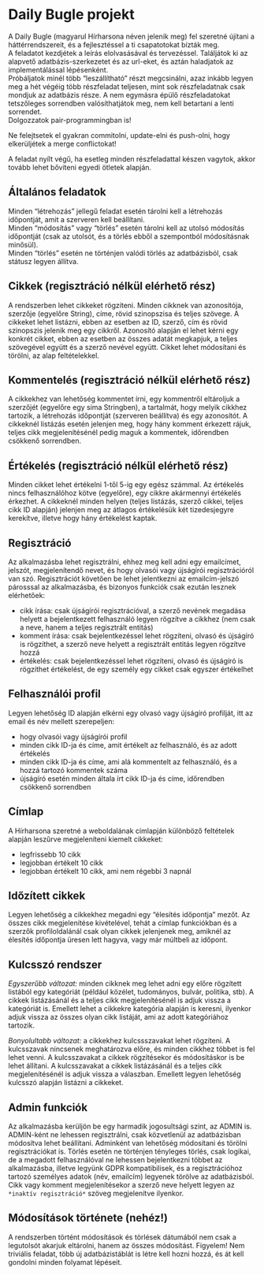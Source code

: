 # Daily Bugle projekt

A Daily Bugle (magyarul Hírharsona néven jelenik meg) fel szeretné újítani a háttérrendszereit, és a fejlesztéssel a ti csapatotokat bízták meg.  
A feladatot kezdjétek a leírás elolvasásával és tervezéssel. Találjátok ki az alapvető adatbázis-szerkezetet és az url-eket, és aztán haladjatok az implementálással lépésenként.  
Próbáljatok minél több “leszállítható” részt megcsinálni, azaz inkább legyen meg a hét végéig több részfeladat teljesen, mint sok részfeladatnak csak mondjuk az adatbázis része.
A nem egymásra épülő részfeladatokat tetszőleges sorrendben valósíthatjátok meg, nem kell betartani a lenti sorrendet.  
Dolgozzatok pair-programmingban is!

Ne felejtsetek el gyakran commitolni, update-elni és push-olni, hogy elkerüljétek a merge conflictokat!

A feladat nyílt végű, ha esetleg minden részfeladattal készen vagytok, akkor tovább lehet bővíteni egyedi ötletek alapján.

## Általános feladatok

Minden “létrehozás” jellegű feladat esetén tárolni kell a létrehozás időpontját, amit a szerveren kell beállítani.  
Minden “módosítás” vagy “törlés” esetén tárolni kell az utolsó módosítás időpontját (csak az utolsót, és a törlés ebből a szempontból módosításnak minősül).  
Minden “törlés” esetén ne történjen valódi törlés az adatbázisból, csak státusz legyen állítva.

## Cikkek (regisztráció nélkül elérhető rész)

A rendszerben lehet cikkeket rögzíteni. Minden cikknek van azonosítója, szerzője (egyelőre String), címe, rövid szinopszisa és teljes szövege.
A cikkeket lehet listázni, ebben az esetben az ID, szerző, cím és rövid szinopszis jelenik meg egy cikkről.
Azonosító alapján el lehet kérni egy konkrét cikket, ebben az esetben az összes adatát megkapjuk, a teljes szövegével együtt és a szerző nevével  együtt.
Cikket lehet módosítani és törölni, az alap feltételekkel.

## Kommentelés (regisztráció nélkül elérhető rész)

A cikkekhez van lehetőség kommentet írni, egy kommentről eltároljuk a szerzőjét (egyelőre egy sima Stringben), a tartalmát, hogy melyik cikkhez tartozik, a létrehozás időpontját (szerveren beállítva) és egy azonosítót.
A cikkeknél listázás esetén jelenjen meg, hogy hány komment érkezett rájuk, teljes cikk megjelenítésénél pedig maguk a kommentek, időrendben csökkenő sorrendben.

## Értékelés (regisztráció nélkül elérhető rész)

Minden cikket lehet értékelni 1-től 5-ig egy egész számmal. Az értékelés nincs felhasználóhoz kötve (egyelőre), egy cikkre akármennyi értékelés érkezhet.
A cikkeknél minden helyen (teljes listázás, szerző cikkei, teljes cikk ID alapján) jelenjen meg az átlagos értékelésük két tizedesjegyre kerekítve, illetve hogy hány értékelést kaptak.

## Regisztráció

Az alkalmazásba lehet regisztrálni, ehhez meg kell adni egy emailcímet, jelszót, megjelenítendő nevet, és hogy olvasói vagy újságírói regisztrációról van szó.
Regisztrációt követően be lehet jelentkezni az emailcím-jelszó párosssal az alkalmazásba, és bizonyos funkciók csak ezután lesznek elérhetőek:
- cikk írása: csak újságírói regisztrációval, a szerző nevének megadása helyett a bejelentkezett felhasználó legyen rögzítve a cikkhez (nem csak a neve, hanem a teljes regisztrált entitás)
- komment írása: csak bejelentkezéssel lehet rögzíteni, olvasó és újságíró is rögzíthet, a szerző neve helyett a regisztrált entitás legyen rögzítve hozzá
- értékelés: csak bejelentkezéssel lehet rögzíteni, olvasó és újságíró is rögzíthet értékelést, de egy személy egy cikket csak egyszer értékelhet

## Felhasználói profil

Legyen lehetőség ID alapján elkérni egy olvasó vagy újságíró profilját, itt az email és név mellett szerepeljen:
- hogy olvasói vagy újságírói profil
- minden cikk ID-ja és címe, amit értékelt az felhasználó, és az adott értékelés
- minden cikk ID-ja és címe, ami alá kommentelt az felhasználó, és a hozzá tartozó kommentek száma
- újságíró esetén minden általa írt cikk ID-ja és címe, időrendben csökkenő sorrendben

## Címlap

A Hírharsona szeretné a weboldalának címlapján különböző feltételek alapján leszűrve megjeleníteni kiemelt cikkeket:
- legfrissebb 10 cikk
- legjobban értékelt 10 cikk
- legjobban értékelt 10 cikk, ami nem régebbi 3 napnál

## Időzített cikkek

Legyen lehetőség a cikkekhez megadni egy “élesítés időpontja” mezőt.
Az összes cikk megjelenítése kivételével, tehát a címlap funkciókban és a szerzők profiloldalánál csak olyan cikkek jelenjenek meg, amiknél az élesítés időpontja üresen lett hagyva, vagy már múltbeli az időpont.

## Kulcsszó rendszer

*Egyszerűbb változat:* minden cikknek meg lehet adni egy előre rögzített listából egy kategóriát (például közélet, tudományos, bulvár, politika, stb). A cikkek listázásánál és a teljes cikk megjelenítésénél is adjuk vissza a kategóriát is.
Emellett lehet a cikkekre kategória alapján is keresni, ilyenkor adjuk vissza az összes olyan cikk listáját, ami az adott kategóriához tartozik.

*Bonyolultabb változat:* a cikkekhez kulcssszavakat lehet rögzíteni. A kulcsszavak nincsenek meghatározva előre, és minden cikkhez többet is fel lehet venni. A kulcsszavakat a cikkek rögzítésekor és módosításkor is be lehet állítani.
A kulcsszavakat a cikkek listázásánál és a teljes cikk megjelenítésénél is adjuk vissza a válaszban. Emellett legyen lehetőség kulcsszó alapján listázni a cikkeket.

## Admin funkciók

Az alkalmazásba kerüljön be egy harmadik jogosultsági szint, az ADMIN is. ADMIN-ként ne lehessen regisztrálni, csak közvetlenül az adatbázisban módosítva lehet beállítani.
Adminként van lehetőség módosítani és törölni regisztrációkat is. Törlés esetén ne történjen tényleges törlés, csak logikai, de a megadott felhasználóval ne lehessen bejelentkezni többet az alkalmazásba, illetve legyünk GDPR kompatibilisek, és a regisztrációhoz tartozó személyes adatok (név, emailcím) legyenek törölve az adatbázisból.
Cikk vagy komment megjelenítésekor a szerző neve helyett legyen az ```*inaktív regisztráció*``` szöveg megjelenítve ilyenkor.

## Módosítások története (nehéz!)
A rendszerben történt módosítások és törlések dátumából nem csak a legutolsót akarjuk eltárolni, hanem az összes módosítást.
Figyelem! Nem triviális feladat, több új adatbázistáblát is létre kell hozni hozzá, és át kell gondolni minden folyamat lépéseit.
